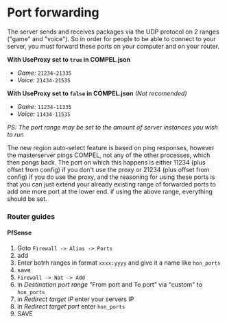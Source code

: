 # Port forwarding

The server sends and receives packages via the UDP protocol on 2 ranges ("game" and "voice"). So in order for people to be able to connect to your server, you must forward these ports on your computer and on your router.

**With UseProxy set to `true` in COMPEL.json**

* *Game:* `21234-21335`
* *Voice:* `21434-21535`

**With UseProxy set to `false` in COMPEL.json** _(Not recomended)_

* *Game:* `11234-11335`
* *Voice:* `11434-11535`

*PS: The port range may be set to the amount of server instances you wish to run*


The new region auto-select feature is based on ping responses, however the masterserver pings COMPEL, not any of the other processes, which then pongs back. The port on which this happens is either 11234 (plus offset from config) if you don't use the proxy or 21234 (plus offset from config) if you do use the proxy, and the reasoning for using these ports is that you can just extend your already existing range of forwarded ports to add one more port at the lower end. if using the above range, everything should be set.

### Router guides

#### PfSense

1. Goto `Firewall -> Alias -> Ports`
2. add
3. Enter botrh ranges in format `xxxx:yyyy` and give it a name like `hon_ports`
4. save
5. `Firewall -> Nat -> Add`
6. in _Destination port range_ "From port and To port" via "custom" to `hon_ports` 
7. in _Redirect target IP_ enter your servers IP
8. in _Redirect target port_ enter `hon_ports`
9. SAVE
